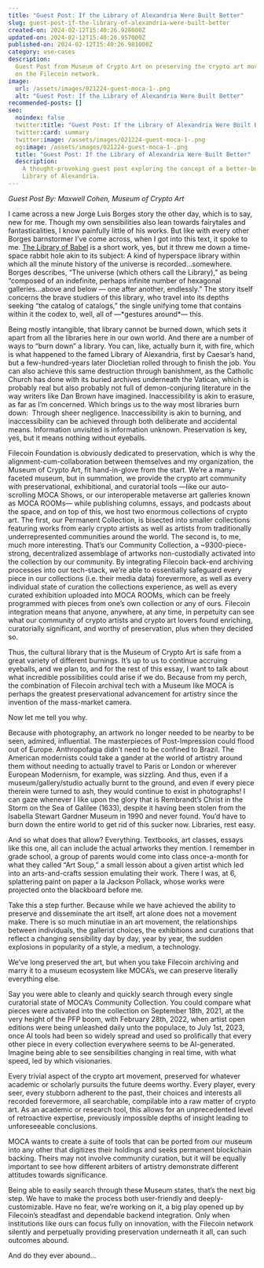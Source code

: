 ```yaml
---
title: "Guest Post: If the Library of Alexandria Were Built Better"
slug: guest-post-if-the-library-of-alexandria-were-built-better
created-on: 2024-02-12T15:40:26.928000Z
updated-on: 2024-02-12T15:40:26.957000Z
published-on: 2024-02-12T15:40:26.981000Z
category: use-cases
description:
  Guest Post from Museum of Crypto Art on preserving the crypto art movement
  on the Filecoin network.
image:
  url: /assets/images/021224-guest-moca-1-.png
  alt: "Guest Post: If the Library of Alexandria Were Built Better"
recommended-posts: []
seo:
  noindex: false
  twitter:title: "Guest Post: If the Library of Alexandria Were Built Better"
  twitter:card: summary
  twitter:image: /assets/images/021224-guest-moca-1-.png
  og:image: /assets/images/021224-guest-moca-1-.png
  title: "Guest Post: If the Library of Alexandria Were Built Better"
  description:
    A thought-provoking guest post exploring the concept of a better-built
    Library of Alexandria.
---
```


_Guest Post By: Maxwell Cohen, Museum of Crypto Art_

I came across a new Jorge Luis Borges story the other day, which is to say, new for me. Though my own sensibilities also lean towards fairytales and fantasticalities, I know painfully little of his works. But like with every other Borges barnstormer I’ve come across, when I got into this text, it spoke to me. [The Library of Babel](https://sites.evergreen.edu/politicalshakespeares/wp-content/uploads/sites/226/2015/12/Borges-The-Library-of-Babel.pdf) is a short work, yes, but it threw me down a time-space rabbit hole akin to its subject: A kind of hyperspace library within which all the minute history of the universe is recorded…somewhere. Borges describes, “The universe (which others call the Library),” as being “composed of an indefinite, perhaps infinite number of hexagonal galleries…above and below — one after another, endlessly.” The story itself concerns the brave studiers of this library, who travel into its depths seeking “the catalog of catalogs,” the single unifying tome that contains within it the codex to, well, all of —\*gestures around\*— this.

Being mostly intangible, that library cannot be burned down, which sets it apart from all the libraries here in our own world. And there are a number of ways to “burn down” a library. You can, like, actually burn it, with fire, which is what happened to the famed Library of Alexandria, first by Caesar’s hand, but a few-hundred-years later Diocletian rolled through to finish the job. You can also achieve this same destruction through banishment, as the Catholic Church has done with its buried archives underneath the Vatican, which is probably real but also probably not full of demon-conjuring literature in the way writers like Dan Brown have imagined. Inaccessibility is akin to erasure, as far as I’m concerned. Which brings us to the way most libraries burn down:  Through sheer negligence. Inaccessibility is akin to burning, and inaccessibility can be achieved through both deliberate and accidental means. Information unvisited is information unknown. Preservation is key, yes, but it means nothing without eyeballs.

Filecoin Foundation is obviously dedicated to preservation, which is why the alignment-cum-collaboration between themselves and my organization, the Museum of Crypto Art, fit hand-in-glove from the start. We’re a many-faceted museum, but in summation, we provide the crypto art community with preservational, exhibitional, and curatorial tools —like our auto-scrolling MOCA Shows, or our interoperable metaverse art galleries known as MOCA ROOMs— while publishing columns, essays, and podcasts about the space, and on top of this, we host two enormous collections of crypto art. The first, our Permanent Collection, is bisected into smaller collections featuring works from early crypto artists as well as artists from traditionally underrepresented communities around the world. The second is, to me, much more interesting. That’s our Community Collection, a ~9300-piece-strong, decentralized assemblage of artworks non-custodially activated into the collection by our community. By integrating Filecoin back-end archiving processes into our tech-stack, we’re able to essentially safeguard every piece in our collections (i.e. their media data) forevermore, as well as every individual state of curation the collections experience, as well as every curated exhibition uploaded into MOCA ROOMs, which can be freely programmed with pieces from one’s own collection or any of ours. Filecoin integration means that anyone, anywhere, at any time, in perpetuity can see what our community of crypto artists and crypto art lovers found enriching, curatorially significant, and worthy of preservation, plus when they decided so.

Thus, the cultural library that is the Museum of Crypto Art is safe from a great variety of different burnings. It’s up to us to continue accruing eyeballs, and we plan to, and for the rest of this essay, I want to talk about what incredible possibilities could arise if we do. Because from my perch, the combination of Filecoin archival tech with a Museum like MOCA is perhaps the greatest preservational advancement for artistry since the invention of the mass-market camera.

Now let me tell you why.

Because with photography, an artwork no longer needed to be nearby to be seen, admired, influential. The masterpieces of Post-Impression could flood out of Europe. Anthropofagia didn’t need to be confined to Brazil. The American modernists could take a gander at the world of artistry around them without needing to actually travel to Paris or London or wherever European Modernism, for example, was sizzling. And thus, even if a museum/gallery/studio actually burnt to the ground, and even if every piece therein were turned to ash, they would continue to exist in photographs! I can gaze whenever I like upon the glory that is Rembrandt’s Christ in the Storm on the Sea of Galilee (1633), despite it having been stolen from the Isabella Stewart Gardner Museum in 1990 and never found. You’d have to burn down the entire world to get rid of this sucker now. Libraries, rest easy.

And so what does that allow? Everything. Textbooks, art classes, essays like this one, all can include the actual artworks they mention. I remember in grade school, a group of parents would come into class once-a-month for what they called “Art Soup,” a small lesson about a given artist which led into an arts-and-crafts session emulating their work. There I was, at 6, splattering paint on paper a la Jackson Pollack, whose works were projected onto the blackboard before me.

Take this a step further. Because while we have achieved the ability to preserve and disseminate the art itself, art alone does not a movement make. There is so much minutiae in an art movement, the relationships between individuals, the gallerist choices, the exhibitions and curations that reflect a changing sensibility day by day, year by year, the sudden explosions in popularity of a style, a medium, a technology.

We’ve long preserved the art, but when you take Filecoin archiving and marry it to a museum ecosystem like MOCA’s, we can preserve literally everything else.

Say you were able to cleanly and quickly search through every single curatorial state of MOCA’s Community Collection. You could compare what pieces were activated into the collection on September 18th, 2021, at the very height of the PFP boom, with February 28th, 2022, when artist open editions were being unleashed daily unto the populace, to July 1st, 2023, once AI tools had been so widely spread and used so prolifically that every other piece in every collection everywhere seems to be AI-generated. Imagine being able to see sensibilities changing in real time, with what speed, led by which visionaries.

Every trivial aspect of the crypto art movement, preserved for whatever academic or scholarly pursuits the future deems worthy. Every player, every seer, every stubborn adherent to the past, their choices and interests all recorded forevermore, all searchable, compilable into a raw matter of crypto art. As an academic or research tool, this allows for an unprecedented level of retroactive expertise, previously impossible depths of insight leading to unforeseeable conclusions.

MOCA wants to create a suite of tools that can be ported from our museum into any other that digitizes their holdings and seeks permanent blockchain backing. Theirs may not involve community curation, but it will be equally important to see how different arbiters of artistry demonstrate different attitudes towards significance.

Being able to easily search through these Museum states, that’s the next big step. We have to make the process both user-friendly and deeply-customizable. Have no fear, we’re working on it, a big play opened up by Filecoin’s steadfast and dependable backend integration. Only when institutions like ours can focus fully on innovation, with the Filecoin network silently and perpetually providing preservation underneath it all, can such outcomes abound.

And do they ever abound…
